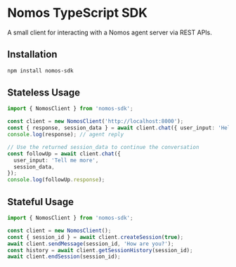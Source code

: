 # Nomos TypeScript SDK

A small client for interacting with a Nomos agent server via REST APIs.

## Installation

```bash
npm install nomos-sdk
```

## Stateless Usage

```ts
import { NomosClient } from 'nomos-sdk';

const client = new NomosClient('http://localhost:8000');
const { response, session_data } = await client.chat({ user_input: 'Hello' });
console.log(response); // agent reply

// Use the returned session_data to continue the conversation
const followUp = await client.chat({
  user_input: 'Tell me more',
  session_data,
});
console.log(followUp.response);
```

## Stateful Usage

```ts
import { NomosClient } from 'nomos-sdk';

const client = new NomosClient();
const { session_id } = await client.createSession(true);
await client.sendMessage(session_id, 'How are you?');
const history = await client.getSessionHistory(session_id);
await client.endSession(session_id);
```
